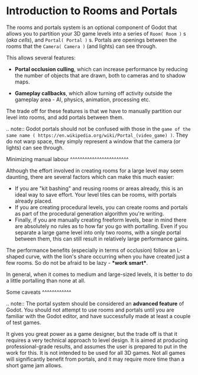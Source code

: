 

Introduction to Rooms and Portals
=================================

The rooms and portals system is an optional component of Godot that allows you to partition your 3D game levels into a series of `Room( Room )` s (*aka cells*), and `Portal( Portal )` s. Portals are openings between the rooms that the `Camera( Camera )` (and lights) can see through.
 
This allows several features:

- **Portal occlusion culling**, which can increase performance by reducing the number of objects that are drawn, both to cameras and to shadow maps.

- **Gameplay callbacks**, which allow turning off activity outside the gameplay area - AI, physics, animation, processing etc.

The trade off for these features is that we have to manually partition our level into rooms, and add portals between them.

.. note:: Godot portals should not be confused with those in the `game of the same name ( https://en.wikipedia.org/wiki/Portal_(video_game) )`. They do not warp space, they simply represent a window that the camera (or lights) can see through.

Minimizing manual labour
^^^^^^^^^^^^^^^^^^^^^^^^

Although the effort involved in creating rooms for a large level may seem daunting, there are several factors which can make this much easier:

- If you are "kit bashing" and reusing rooms or areas already, this is an ideal way to save effort. Your level tiles can be rooms, with portals already placed.
- If you are creating procedural levels, you can create rooms and portals as part of the procedural generation algorithm you're writing.
- Finally, if you are manually creating freeform levels, bear in mind there are absolutely no rules as to how far you go with portalling. Even if you separate a large game level into only two rooms, with a single portal between them, this can still result in relatively large performance gains.

The performance benefits (especially in terms of occlusion) follow an L-shaped curve, with the lion's share occurring when you have created just a few rooms. So do not be afraid to be lazy - **\*work smart\***.

In general, when it comes to medium and large-sized levels, it is better to do a little portalling than none at all.

Some caveats
^^^^^^^^^^^^

.. note:: The portal system should be considered an **advanced feature** of Godot. You should not attempt to use rooms and portals until you are familiar with the Godot editor, and have successfully made at least a couple of test games.

It gives you great power as a game designer, but the trade off is that it requires a very technical approach to level design. It is aimed at producing professional-grade results, and assumes the user is prepared to put in the work for this. It is not intended to be used for all 3D games. Not all games will significantly benefit from portals, and it may require more time than a short game jam allows.
